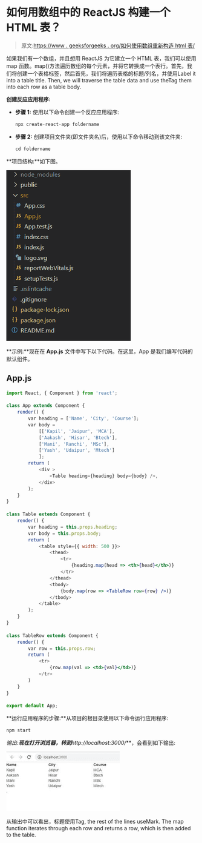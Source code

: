 # 如何用数组中的 ReactJS 构建一个 HTML 表？

> 原文:[https://www . geeksforgeeks . org/如何使用数组重新构造 html 表/](https://www.geeksforgeeks.org/how-to-build-an-html-table-using-reactjs-from-arrays/)

如果我们有一个数组，并且想用 ReactJS 为它建立一个 HTML 表，我们可以使用 map 函数。map()方法遍历数组的每个元素，并将它转换成一个表行。首先，我们将创建一个表格标签，然后首先，我们将遍历表格的标题/列名，并使用Label it into a table title. Then, we will traverse the table data and use theTag them into each row as a table body.

**创建反应应用程序:**

*   **步骤 1:** 使用以下命令创建一个反应应用程序:

    ```jsx
    npx create-react-app foldername
    ```

*   **步骤 2:** 创建项目文件夹(即文件夹名)后，使用以下命令移动到该文件夹:

    ```jsx
    cd foldername
    ```

**项目结构:**如下图。

![](img/61c6f1343b04abacfcac2db8b7a3d996.png)

**示例:**现在在 **App.js** 文件中写下以下代码。在这里，App 是我们编写代码的默认组件。

## App.js

```jsx
import React, { Component } from 'react';

class App extends Component {
    render() {
        var heading = ['Name', 'City', 'Course'];
        var body =
            [['Kapil', 'Jaipur', 'MCA'],
            ['Aakash', 'Hisar', 'Btech'],
            ['Mani', 'Ranchi', 'MSc'],
            ['Yash', 'Udaipur', 'Mtech']
            ];
        return (
            <div >
                <Table heading={heading} body={body} />,
            </div>
        );
    }
}

class Table extends Component {
    render() {
        var heading = this.props.heading;
        var body = this.props.body;
        return (
            <table style={{ width: 500 }}>
                <thead>
                    <tr>
                        {heading.map(head => <th>{head}</th>)}
                    </tr>
                </thead>
                <tbody>
                    {body.map(row => <TableRow row={row} />)}
                </tbody>
            </table>
        );
    }
}

class TableRow extends Component {
    render() {
        var row = this.props.row;
        return (
            <tr>
                {row.map(val => <td>{val}</td>)}
            </tr>
        )
    }
}

export default App;
```

**运行应用程序的步骤:**从项目的根目录使用以下命令运行应用程序:

```jsx
npm start
```

**输出:**现在打开浏览器，转到***http://localhost:3000/***，会看到如下输出:

![](img/108f22720a4c37c9a9f9f553ef065e65.png)

从输出中可以看出，标题使用Tag, the rest of the lines useMark. The map function iterates through each row and returns a row, which is then added to the table.